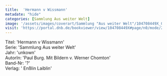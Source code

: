 ```yaml
---
title:  'Hermann v Wissmann'
metadate: "hide"
categories: [Sammlung Aus weiter Welt]
image: '/assets/images/coverart/Sammlung "Aus weiter Welt"/104708449X_00000010.jpg'
visit: 'https://portal.dnb.de/bookviewer/view/104708449X#page/n0/mode/2up'
---
```

Titel: 'Hermann v Wissmann' <br>
Serie: 'Sammlung Aus weiter Welt' <br>
Jahr: 'unkown' <br>
AutorIn: 'Paul Burg. Mit Bildern v. Werner Chomton' <br>
Band-Nr: '?' <br>
Verlag: ' Enßlin  Laiblin'